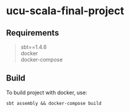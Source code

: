 # ucu-scala-final-project

## Requirements
> sbt==1.4.6  
> docker  
> docker-compose

## Build
To build project with docker, use:
```
sbt assembly && docker-compose build
```